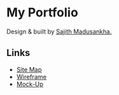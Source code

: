 
# My Portfolio

Design & built by [Sajith Madusankha.](https://github.com/sajithmadusamkha)




## Links

 - [Site Map](https://www.gloomaps.com/VPsNXrDgkP )
 - [Wireframe](https://wireframe.cc/WLzjd9)
 - [Mock-Up](https://www.figma.com/file/aK53GSv2nStW3ZOsII0IMJ/My-Portfolio?node-id=0%3A1)


